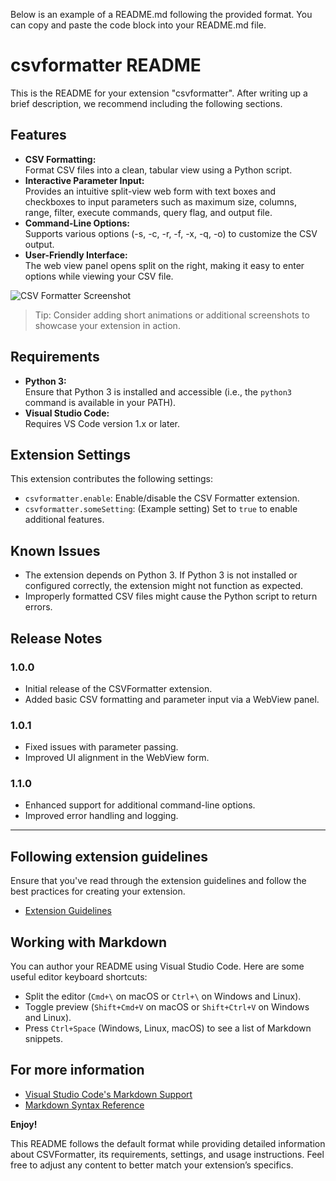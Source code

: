 Below is an example of a README.md following the provided format. You can copy and paste the code block into your README.md file.

# csvformatter README

This is the README for your extension "csvformatter". After writing up a brief description, we recommend including the following sections.

## Features

- **CSV Formatting:**  
  Format CSV files into a clean, tabular view using a Python script.
- **Interactive Parameter Input:**  
  Provides an intuitive split-view web form with text boxes and checkboxes to input parameters such as maximum size, columns, range, filter, execute commands, query flag, and output file.
- **Command-Line Options:**  
  Supports various options (-s, -c, -r, -f, -x, -q, -o) to customize the CSV output.
- **User-Friendly Interface:**  
  The web view panel opens split on the right, making it easy to enter options while viewing your CSV file.

![CSV Formatter Screenshot](images/csv-formatter.png)

> Tip: Consider adding short animations or additional screenshots to showcase your extension in action.

## Requirements

- **Python 3:**  
  Ensure that Python 3 is installed and accessible (i.e., the `python3` command is available in your PATH).
- **Visual Studio Code:**  
  Requires VS Code version 1.x or later.

## Extension Settings

This extension contributes the following settings:

* `csvformatter.enable`: Enable/disable the CSV Formatter extension.
* `csvformatter.someSetting`: (Example setting) Set to `true` to enable additional features.

## Known Issues

- The extension depends on Python 3. If Python 3 is not installed or configured correctly, the extension might not function as expected.
- Improperly formatted CSV files might cause the Python script to return errors.

## Release Notes

### 1.0.0

- Initial release of the CSVFormatter extension.
- Added basic CSV formatting and parameter input via a WebView panel.

### 1.0.1

- Fixed issues with parameter passing.
- Improved UI alignment in the WebView form.

### 1.1.0

- Enhanced support for additional command-line options.
- Improved error handling and logging.

---

## Following extension guidelines

Ensure that you've read through the extension guidelines and follow the best practices for creating your extension.

* [Extension Guidelines](https://code.visualstudio.com/api/references/extension-guidelines)

## Working with Markdown

You can author your README using Visual Studio Code. Here are some useful editor keyboard shortcuts:

* Split the editor (`Cmd+\` on macOS or `Ctrl+\` on Windows and Linux).
* Toggle preview (`Shift+Cmd+V` on macOS or `Shift+Ctrl+V` on Windows and Linux).
* Press `Ctrl+Space` (Windows, Linux, macOS) to see a list of Markdown snippets.

## For more information

* [Visual Studio Code's Markdown Support](http://code.visualstudio.com/docs/languages/markdown)
* [Markdown Syntax Reference](https://help.github.com/articles/markdown-basics/)

**Enjoy!**

This README follows the default format while providing detailed information about CSVFormatter, its requirements, settings, and usage instructions. Feel free to adjust any content to better match your extension’s specifics.